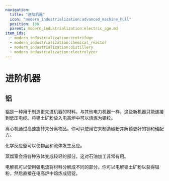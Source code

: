 ```yaml
---
navigation:
  title: "进阶机器"
  icon: "modern_industrialization:advanced_machine_hull"
  position: 106
  parent: modern_industrialization:electric_age.md
item_ids:
  - modern_industrialization:centrifuge
  - modern_industrialization:chemical_reactor
  - modern_industrialization:distillery
  - modern_industrialization:electrolyzer
---
```


# 进阶机器

## 铝

<ItemImage id="modern_industrialization:aluminum_ingot" />

铝是一种用于制造更先进机器的材料。与其他电力机器一样，这些新机器只能连接到低压电缆。将铝土矿粉放入电高炉中可以烧炼为铝粒。

离心机通过高速旋转来分离物品。你可以使用它来制造碳粉并解锁更好的钢和硅配方。

<Recipe id="modern_industrialization:electric_age/machine/centrifuge_asbl" />

化学反应釜可以使物品和流体发生反应。

<Recipe id="modern_industrialization:electric_age/machine/chemical_reactor_asbl" />

蒸馏室会将各种液体变成较轻的部分。这对石油加工非常有用。

<Recipe id="modern_industrialization:electric_age/machine/distillery_asbl" />

电解机可以使用强电流将材料分解成不同的部分。你可以电解铝土矿粉以获得铝粉，然后直接在电高炉中熔炼成铝锭。

<Recipe id="modern_industrialization:electric_age/machine/electrolyzer_asbl" />

